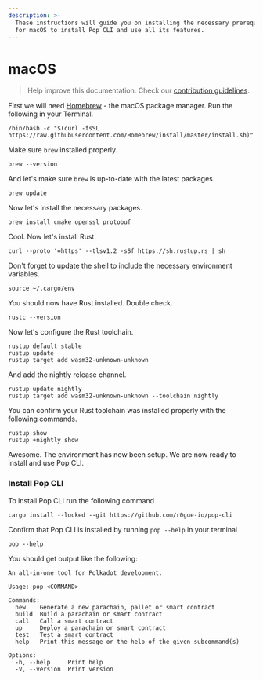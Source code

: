 ```yaml
---
description: >-
  These instructions will guide you on installing the necessary prerequisites
  for macOS to install Pop CLI and use all its features.
---
```


# macOS

> Help improve this documentation. Check our [contribution guidelines](../how-to-contribute.md).



First we will need [Homebrew](https://brew.sh/) - the macOS package manager. Run the following in your Terminal.

```shell
/bin/bash -c "$(curl -fsSL https://raw.githubusercontent.com/Homebrew/install/master/install.sh)"
```

Make sure `brew` installed properly.

```shell
brew --version
```

And let's make sure `brew` is up-to-date with the latest packages.

```shell
brew update
```

Now let's install the necessary packages.

```shell
brew install cmake openssl protobuf
```

Cool. Now let's install Rust.

```shell
curl --proto '=https' --tlsv1.2 -sSf https://sh.rustup.rs | sh
```

Don't forget to update the shell to include the necessary environment variables.

```shell
source ~/.cargo/env
```

You should now have Rust installed. Double check.

```shell
rustc --version
```

Now let's configure the Rust toolchain.

```shell
rustup default stable
rustup update
rustup target add wasm32-unknown-unknown
```

And add the nightly release channel.

```shell
rustup update nightly
rustup target add wasm32-unknown-unknown --toolchain nightly
```

You can confirm your Rust toolchain was installed properly with the following commands.

```shell
rustup show
rustup +nightly show
```

Awesome. The environment has now been setup. We are now ready to install and use Pop CLI.

### Install Pop CLI

To install Pop CLI run the following command

```shell
cargo install --locked --git https://github.com/r0gue-io/pop-cli
```

Confirm that Pop CLI is installed by running `pop --help` in your terminal

```shell
pop --help
```

You should get output like the following:

```shell
An all-in-one tool for Polkadot development.

Usage: pop <COMMAND>

Commands:
  new    Generate a new parachain, pallet or smart contract
  build  Build a parachain or smart contract
  call   Call a smart contract
  up     Deploy a parachain or smart contract
  test   Test a smart contract
  help   Print this message or the help of the given subcommand(s)

Options:
  -h, --help     Print help
  -V, --version  Print version
```
